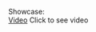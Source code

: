 Showcase:  
[Video](https://shibe.host/%E2%80%8C%E2%81%A0%E2%80%8C%E2%80%8D%E2%80%8C%E2%80%8C%E2%80%8D%E2%80%8D%E2%80%8D%E2%80%8C%E2%80%8B%E2%80%8B/)
Click to see video 
